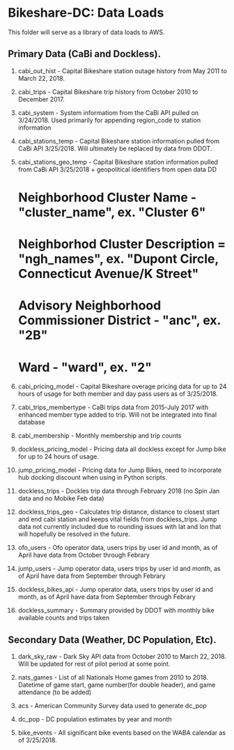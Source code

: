 # Bikeshare-DC: Data Loads

This folder will serve as a library of data loads to AWS.  

## Primary Data (CaBi and Dockless).

1. cabi_out_hist - Capital Bikeshare station outage history from May 2011 to March 22, 2018.

1. cabi_trips - Capital Bikeshare trip history from October 2010 to December 2017.

1. cabi_system - System informatiom from the CaBi API pulled on 3/24/2018.  Used primarily for appending region_code to station information 

1. cabi_stations_temp - Capital Bikeshare station information pulled from CaBi API 3/25/2018.  Will ultimately be replaced by data from DDOT.

1. cabi_stations_geo_temp - Capital Bikeshare station information pulled from CaBi API 3/25/2018 + geopolitical identifiers from open data DD
    # Neighborhood Cluster Name - "cluster_name", ex. "Cluster 6"
    # Neighborhod Cluster Description = "ngh_names", ex. "Dupont Circle, Connecticut Avenue/K Street"
    # Advisory Neighborhood Commissioner District - "anc", ex. "2B"
    # Ward - "ward", ex. "2"

1. cabi_pricing_model - Capital Bikeshare overage pricing data for up to 24 hours of usage for both member and day pass users as of 3/25/2018.

1. cabi_trips_membertype - CaBi trips data from 2015-July 2017 with enhanced member type added to trip.  Will not be integrated into final database

1. cabi_membership - Monthly membership and trip counts

1. dockless_pricing_model - Pricing data all dockless except for Jump bike for up to 24 hours of usage.

1. jump_pricing_model - Pricing data for Jump Bikes, need to incorporate hub docking discount when using in Python scripts.

1. dockless_trips - Dockles trip data through February 2018 (no Spin Jan data and no Mobike Feb data)

1. dockless_trips_geo - Calculates trip distance, distance to closest start and end cabi station and keeps vital fields from dockless_trips.  Jump data not currently included due to rounding issues with lat and lon that will hopefully be resolved in the future.

1. ofo_users - Ofo operator data, users trips by user id and month, as of April have data from October through Febrary

1. jump_users - Jump operator data, users trips by user id and month, as of April have data from September through Febrary

1. dockless_bikes_api - Jump operator data, users trips by user id and month, as of April have data from September through Febrary

1. dockless_summary - Summary provided by DDOT with monthly bike available counts and trips taken


## Secondary Data (Weather, DC Population, Etc).

1. dark_sky_raw - Dark Sky API data from October 2010 to March 22, 2018.  Will be updated for rest of pilot period  at some point.

1. nats_games - List of all Nationals Home games from 2010 to 2018.  Datetime of game start, game number(for double header), and game attendance (to be added)

1. acs - American Community Survey data used to generate dc_pop

1. dc_pop - DC population estimates by year and month

1. bike_events - All significant bike events based on the WABA calendar as of 3/25/2018.


